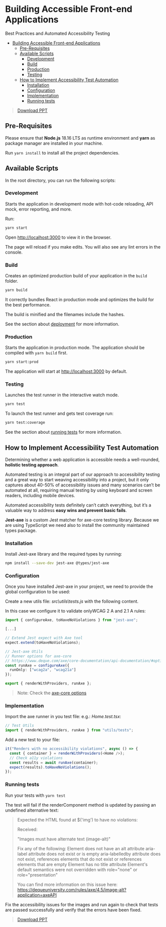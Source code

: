 # Building Accessible Front-end Applications

Best Practices and Automated Accessibility Testing

- [Building Accessible Front-end Applications](#building-accessible-front-end-applications)
  - [Pre-Requisites](#pre-requisites)
  - [Available Scripts](#available-scripts)
    - [Development](#development)
    - [Build](#build)
    - [Production](#production)
    - [Testing](#testing)
  - [How to Implement Accessibility Test Automation](#how-to-implement-accessibility-test-automation)
    - [Installation](#installation)
    - [Configuration](#configuration)
    - [Implementation](#implementation)
    - [Running tests](#running-tests)

> [Download PPT](./accesibilidad-opensouthcode-23.pdf)

## Pre-Requisites

Please ensure that **Node.js** 18.16 LTS as runtime environment and **yarn** as package manager are installed in your machine.

Run `yarn install` to install all the project dependencies.

## Available Scripts

In the root directory, you can run the following scripts:

### Development

Starts the application in development mode with hot-code reloading, API mock, error reporting, and more.

Run:

```bash
yarn start
```

Open [http://localhost:3000](http://localhost:3000) to view it in the browser.

The page will reload if you make edits.
You will also see any lint errors in the console.

### Build

Creates an optimized production build of your application in the `build` folder.

```bash
yarn build
```

It correctly bundles React in production mode and optimizes the build for the best performance.

The build is minified and the filenames include the hashes.

See the section about [deployment](https://facebook.github.io/create-react-app/docs/deployment) for more information.

### Production

Starts the application in production mode. The application should be compiled with `yarn build` first.

```bash
yarn start:prod
```

The application will start at [http://localhost:3000](http://localhost:3000) by default.

### Testing

Launches the test runner in the interactive watch mode.

```bash
yarn test
```

To launch the test runner and gets test coverage run:

```bash
yarn test:coverage
```

See the section about [running tests](https://facebook.github.io/create-react-app/docs/running-tests) for more information.

## How to Implement Accessibility Test Automation

Determining whether a web application is accessible needs a well-rounded, **holistic testing approach**.

Automated testing is an integral part of our approach to accessibility testing and a great way to start weaving accessibility into a project, but it only captures about 40-50% of accessibility issues and many scenarios can’t be automated at all, requiring manual testing by using keyboard and screen readers, including mobile devices.

Automated accessibility tests definitely can’t catch everything, but it’s a valuable way to address **easy wins and prevent basic fails**.

**Jest-axe** is a custom Jest matcher for axe-core testing library. Because we are using TypeScript we need also to install the community maintained types package.

### Installation

Install Jest-axe library and the required types by running:

```bash
npm install --save-dev jest-axe @types/jest-axe
```

### Configuration

Once you have installed Jest-axe in your project, we need to provide the global configuration to be used:

Create a new utils file: _src\utils\tests.js_ with the following content.

In this case we configure it to validate onlyWCAG 2 A and 2.1 A rules:

```typescript
import { configureAxe, toHaveNoViolations } from "jest-axe";

[...]

// Extend Jest expect with Axe tool
expect.extend(toHaveNoViolations);

// Jest-axe Utils
// Runner options for axe-core
// https://www.deque.com/axe/core-documentation/api-documentation/#options-parameter
const runAxe = configureAxe({
  runOnly: ["wcag2a", "wcag21a"]
});

export { renderWithProviders, runAxe };
```

> Note: Check the [axe-core options](https://www.deque.com/axe/core-documentation/api-documentation/#options-parameter)

### Implementation

Import the axe runner in you test file: e.g.: _Home.test.tsx_:

```typescript
// Test Utils
import { renderWithProviders, runAxe } from "utils/tests";
```

Add a new test to your file:

```typescript
it("Renders with no accessibility violations", async () => {
  const { container } = renderWithProviders(<Home />);
  // Check a11y violations
  const results = await runAxe(container);
  expect(results).toHaveNoViolations();
});
```

### Running tests

Run your tests with `yarn test`

The test will fail if the renderComponent method is updated by passing an undefined alternative text:

> Expected the HTML found at $('img') to have no violations:
>
> Received:
>
> "Images must have alternate text (image-alt)"
>
> Fix any of the following:
> Element does not have an alt attribute
> aria-label attribute does not exist or is empty
> aria-labelledby attribute does not exist, references elements that do not exist or references elements that are empty
> Element has no title attribute
> Element's default semantics were not overridden with role="none" or role="presentation"
>
> You can find more information on this issue here:
> https://dequeuniversity.com/rules/axe/4.5/image-alt?application=axeAPI

Fix the accessibility issues for the images and run again to check that tests are passed successfully and verify that the errors have been fixed.

> [Download PPT](./accesibilidad-opensouthcode-23.pdf)
